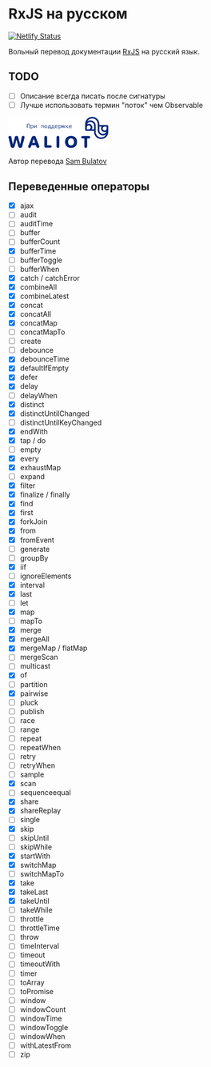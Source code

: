 # RxJS на русском

[![Netlify Status](https://api.netlify.com/api/v1/badges/0a53d23d-797a-4590-b924-bc716173b358/deploy-status)](https://app.netlify.com/sites/rxjs-ru/deploys)

Вольный перевод документации [RxJS](https://rxjs.dev) на русский язык.

## TODO

- [ ] Описание всегда писать после сигнатуры
- [ ] Лучше использовать термин "поток" чем Observable

<a href='https://waliot.com'>
  <img src='assets/waliot.svg' width='200'>
</a>

Автор перевода [Sam Bulatov](https://github.com/mephistophelius)

## Переведенные операторы

- [x] ajax
- [ ] audit
- [ ] auditTime
- [ ] buffer
- [ ] bufferCount
- [x] bufferTime
- [ ] bufferToggle
- [ ] bufferWhen
- [x] catch / catchError
- [x] combineAll
- [x] combineLatest
- [x] concat
- [x] concatAll
- [x] concatMap
- [ ] concatMapTo
- [ ] create
- [ ] debounce
- [x] debounceTime
- [x] defaultIfEmpty
- [x] defer
- [x] delay
- [ ] delayWhen
- [x] distinct
- [x] distinctUntilChanged
- [ ] distinctUntilKeyChanged
- [x] endWith
- [x] tap / do
- [ ] empty
- [x] every
- [x] exhaustMap
- [ ] expand
- [x] filter
- [x] finalize / finally
- [x] find
- [x] first
- [x] forkJoin
- [x] from
- [x] fromEvent
- [ ] generate
- [ ] groupBy
- [x] iif
- [ ] ignoreElements
- [x] interval
- [x] last
- [ ] let
- [x] map
- [ ] mapTo
- [x] merge
- [x] mergeAll
- [x] mergeMap / flatMap
- [ ] mergeScan
- [ ] multicast
- [x] of
- [ ] partition
- [x] pairwise
- [ ] pluck
- [ ] publish
- [ ] race
- [ ] range
- [ ] repeat
- [ ] repeatWhen
- [ ] retry
- [ ] retryWhen
- [ ] sample
- [x] scan
- [ ] sequenceequal
- [x] share
- [x] shareReplay
- [ ] single
- [x] skip
- [ ] skipUntil
- [ ] skipWhile
- [x] startWith
- [x] switchMap
- [ ] switchMapTo
- [x] take
- [x] takeLast
- [x] takeUntil
- [ ] takeWhile
- [ ] throttle
- [ ] throttleTime
- [ ] throw
- [ ] timeInterval
- [ ] timeout
- [ ] timeoutWith
- [ ] timer
- [ ] toArray
- [ ] toPromise
- [ ] window
- [ ] windowCount
- [ ] windowTime
- [ ] windowToggle
- [ ] windowWhen
- [ ] withLatestFrom
- [ ] zip
